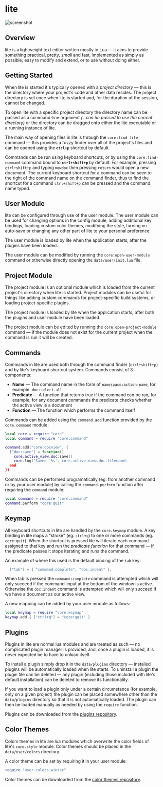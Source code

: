 # lite

![screenshot](https://user-images.githubusercontent.com/3920290/81471642-6c165880-91ea-11ea-8cd1-fae7ae8f0bc4.png)

## Overview
lite is a lightweight text editor written mostly in Lua — it aims to provide
something practical, pretty, *small* and fast, implemented as simply as
possible; easy to modify and extend, or to use without doing either.


## Getting Started
When lite is started it's typically opened with a *project directory* — this
is the directory where your project's code and other data resides. The project
directory is set once when lite is started and, for the duration of the
session, cannot be changed.

To open lite with a specific project directory the directory name can be passed
as a command-line argument *(`.` can be passed to use the current directory)* or
the directory can be dragged onto either the lite executable or a running
instance of lite.

The main way of opening files in lite is through the `core:find-file` command
— this provides a fuzzy finder over all of the project's files and can be
opened using the **`ctrl+p`** shortcut by default.

Commands can be run using keyboard shortcuts, or by using the `core:find-command`
command bound to **`ctrl+shift+p`** by default. For example, pressing
`ctrl+shift+p` and typing `newdoc` then pressing `return` would open a new
document. The current keyboard shortcut for a command can be seen to the right
of the command name on the command finder, thus to find the shortcut for a command
`ctrl+shift+p` can be pressed and the command name typed.


## User Module
lite can be configured through use of the user module. The user module can be
used for changing options in the config module, adding additional key bindings,
loading custom color themes, modifying the style, turning on auto-save or changing any other part of
lite to your personal preference.

The user module is loaded by lite when the application starts, after the plugins
have been loaded.

The user module can be modified by running the `core:open-user-module` command
or otherwise directly opening the `data/user/init.lua` file.


## Project Module
The project module is an optional module which is loaded from the current
project's directory when lite is started. Project modules can be useful for
things like adding custom commands for project-specific build systems, or
loading project-specific plugins.

The project module is loaded by lite when the application starts, after both the
plugins and user module have been loaded.

The project module can be edited by running the `core:open-project-module`
command — if the module does not exist for the current project when the
command is run it will be created.


## Commands
Commands in lite are used both through the command finder (`ctrl+shift+p`) and
by lite's keyboard shortcut system. Commands consist of 3 components:
* **Name** — The command name in the form of `namespace:action-name`, for
  example: `doc:select-all`
* **Predicate** — A function that returns true if the command can be ran, for
  example, for any document commands the predicate checks whether the active
  view is a document
* **Function** — The function which performs the command itself

Commands can be added using the `command.add` function provided by the
`core.command` module:
```lua
local core = require "core"
local command = require "core.command"

command.add("core.docview", {
  ["doc:save"] = function()
    core.active_view.doc:save()
    core.log("Saved '%s', core.active_view.doc.filename)
  end
})
```

Commands can be performed programatically (eg. from another command or by your
user module) by calling the `command.perform` function after requiring the
`command` module:
```lua
local command = require "core.command"
command.perform "core:quit"
```


## Keymap
All keyboard shortcuts in lite are handled by the `core.keymap` module. A key
binding in lite maps a "stroke" (eg. `ctrl+q`) to one or more commands (eg.
`core:quit`). When the shortcut is pressed lite will iterate each command
assigned to that key and run the *predicate function* for that command — if the
predicate passes it stops iterating and runs the command.

An example of where this used is the default binding of the `tab` key:
``` lua
  ["tab"] = { "command:complete", "doc:indent" },
```
When tab is pressed the `command:complete` command is attempted which will only
succeed if the command-input at the bottom of the window is active. Otherwise
the `doc:indent` command is attempted which will only succeed if we have a
document as our active view.

A new mapping can be added by your user module as follows:
```lua
local keymap = require "core.keymap"
keymap.add { ["ctrl+q"] = "core:quit" }
```


## Plugins
Plugins in lite are normal lua modules and are treated as such — no
complicated plugin manager is provided, and, once a plugin is loaded, it is never
expected be to have to unload itself.

To install a plugin simply drop it in the `data/plugins` directory — installed
plugins will be automatically loaded when lite starts. To uninstall a plugin the
plugin file can be deleted — any plugin (including those included with lite's
default installation) can be deleted to remove its functionality.

If you want to load a plugin only under a certain circumstance (for example,
only on a given project) the plugin can be placed somewhere other than the
`data/plugins` directory so that it is not automatically loaded. The plugin can
then be loaded manually as needed by using the `require` function.

Plugins can be downloaded from the [plugins repository](https://github.com/rxi/lite-plugins).


## Color Themes
Colors themes in lite are lua modules which overwrite the color fields of lite's
`core.style` module. Color themes should be placed in the `data/user/colors`
directory.

A color theme can be set by requiring it in your user module:
```lua
require "user.colors.winter"
```

Color themes can be downloaded from the [color themes repository](https://github.com/rxi/lite-colors).

